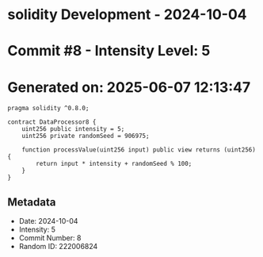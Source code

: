 ﻿# solidity Development - 2024-10-04
# Commit #8 - Intensity Level: 5
# Generated on: 2025-06-07 12:13:47
```solidity
pragma solidity ^0.8.0;

contract DataProcessor8 {
    uint256 public intensity = 5;
    uint256 private randomSeed = 906975;

    function processValue(uint256 input) public view returns (uint256) {
        return input * intensity + randomSeed % 100;
    }
}
```
## Metadata
- Date: 2024-10-04
- Intensity: 5
- Commit Number: 8
- Random ID: 222006824
